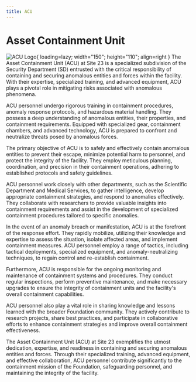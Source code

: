 ```yaml
---
title: ACU
---
```


# Asset Containment Unit

![ACU Logo](images/logo.png){ loading=lazy; width="150"; height="110"; align=right } The Asset Containment Unit (ACU) at Site 23 is a specialized subdivision of the Security Department (SD) entrusted with the critical responsibility of containing and securing anomalous entities and forces within the facility. With their expertise, specialized training, and advanced equipment, ACU plays a pivotal role in mitigating risks associated with anomalous phenomena.

ACU personnel undergo rigorous training in containment procedures, anomaly response protocols, and hazardous material handling. They possess a deep understanding of anomalous entities, their properties, and containment requirements. Equipped with specialized gear, containment chambers, and advanced technology, ACU is prepared to confront and neutralize threats posed by anomalous forces.

The primary objective of ACU is to safely and effectively contain anomalous entities to prevent their escape, minimize potential harm to personnel, and protect the integrity of the facility. They employ meticulous planning, coordination, and precision in their containment operations, adhering to established protocols and safety guidelines.

ACU personnel work closely with other departments, such as the Scientific Department and Medical Services, to gather intelligence, develop appropriate containment strategies, and respond to anomalies effectively. They collaborate with researchers to provide valuable insights into containment requirements and assist in the development of specialized containment procedures tailored to specific anomalies.

In the event of an anomaly breach or manifestation, ACU is at the forefront of the response effort. They rapidly mobilize, utilizing their knowledge and expertise to assess the situation, isolate affected areas, and implement containment measures. ACU personnel employ a range of tactics, including tactical deployments, specialized equipment, and anomaly-neutralizing techniques, to regain control and re-establish containment.

Furthermore, ACU is responsible for the ongoing monitoring and maintenance of containment systems and procedures. They conduct regular inspections, perform preventive maintenance, and make necessary upgrades to ensure the integrity of containment units and the facility's overall containment capabilities.

ACU personnel also play a vital role in sharing knowledge and lessons learned with the broader Foundation community. They actively contribute to research projects, share best practices, and participate in collaborative efforts to enhance containment strategies and improve overall containment effectiveness.

The Asset Containment Unit (ACU) at Site 23 exemplifies the utmost dedication, expertise, and readiness in containing and securing anomalous entities and forces. Through their specialized training, advanced equipment, and effective collaboration, ACU personnel contribute significantly to the containment mission of the Foundation, safeguarding personnel, and maintaining the integrity of the facility.